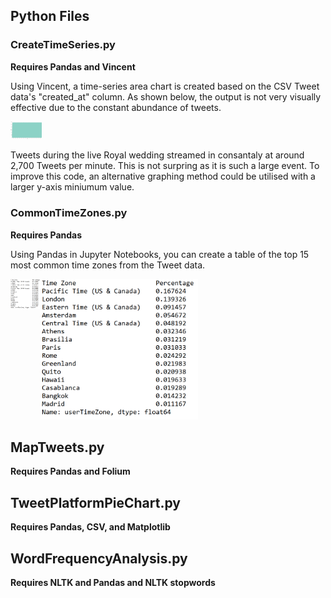 ## Python Files

### CreateTimeSeries.py
<b>Requires Pandas and Vincent</b>

Using Vincent, a time-series area chart is created based on the CSV Tweet data's "created_at" column. As shown below, the output is not very visually effective due to the constant abundance of tweets.

<img src="https://github.com/kmbutterfield/Programming-for-Spatial-Analysts-Advanced-Skills-Assessment-2/blob/master/0.%20Images/TimeSeriesOutput.png" style="max-width:10%;"></a>

Tweets during the live Royal wedding streamed in consantaly at around 2,700 Tweets per minute. This is not surpring as it is such a large event. To improve this code, an alternative graphing method could be utilised with a larger y-axis miniumum value.

### CommonTimeZones.py
<b>Requires Pandas </b>

Using Pandas in Jupyter Notebooks, you can create a table of the top 15 most common time zones from the Tweet data.

<a href="url"><img src="https://github.com/kmbutterfield/Programming-for-Spatial-Analysts-Advanced-Skills-Assessment-2/blob/master/0.%20Images/TimeZoneOutput.png" align="left" height="48" width="48" ></a>

<img src="https://github.com/kmbutterfield/Programming-for-Spatial-Analysts-Advanced-Skills-Assessment-2/blob/master/0.%20Images/TimeZoneOutput.png" style="max-width:50%;"></a>


## MapTweets.py
<b>Requires Pandas and Folium </b>



## TweetPlatformPieChart.py
<b>Requires Pandas, CSV, and Matplotlib </b>



## WordFrequencyAnalysis.py
<b>Requires NLTK and Pandas and NLTK stopwords </b>



